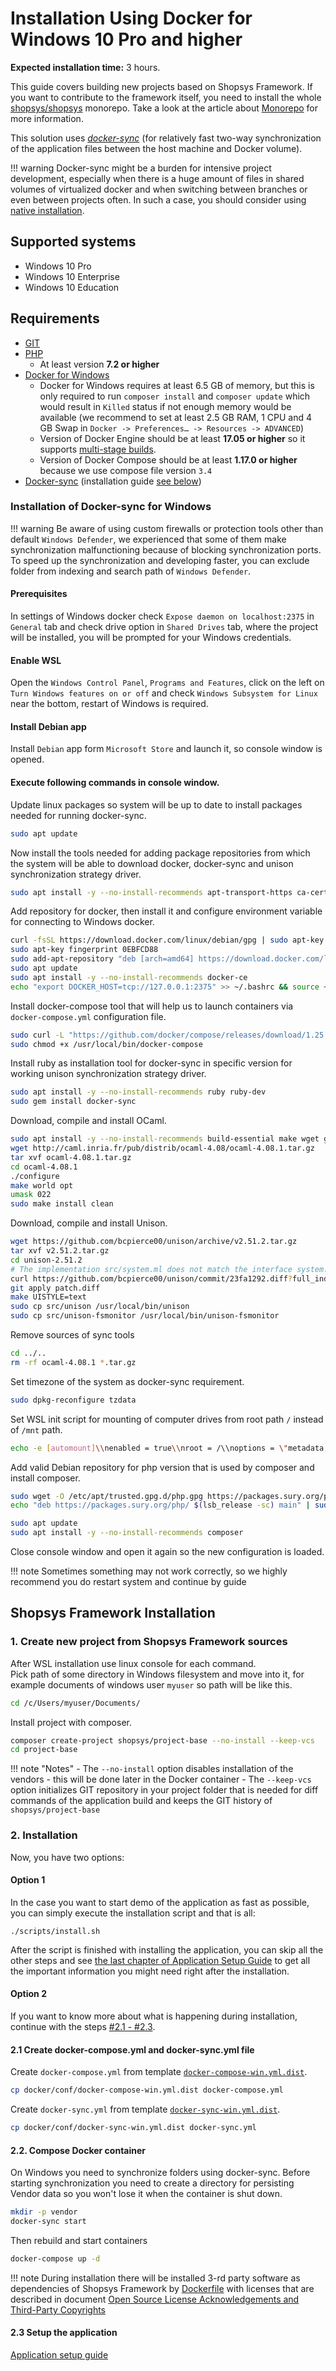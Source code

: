 # Installation Using Docker for Windows 10 Pro and higher

**Expected installation time:** 3 hours.

This guide covers building new projects based on Shopsys Framework.
If you want to contribute to the framework itself,
you need to install the whole [shopsys/shopsys](https://github.com/shopsys/shopsys) monorepo.
Take a look at the article about [Monorepo](../introduction/monorepo.md) for more information.

This solution uses [*docker-sync*](http://docker-sync.io/) (for relatively fast two-way synchronization of the application files between the host machine and Docker volume).

!!! warning
    Docker-sync might be a burden for intensive project development, especially when there is a huge amount of files in shared volumes of virtualized docker and when switching between branches or even between projects often. In such a case, you should consider using [native installation](./native-installation.md).

## Supported systems
- Windows 10 Pro
- Windows 10 Enterprise
- Windows 10 Education

## Requirements
* [GIT](https://git-scm.com/book/en/v2/Getting-Started-Installing-Git)
* [PHP](http://php.net/manual/en/install.windows.php)
    * At least version **7.2 or higher**
* [Docker for Windows](https://docs.docker.com/docker-for-windows/install/)
    * Docker for Windows requires at least 6.5 GB of memory, but this is only required to run `composer install` and `composer update` which would result in `Killed` status if not enough memory would be available (we recommend to set at least 2.5 GB RAM, 1 CPU and 4 GB Swap in `Docker -> Preferences… -> Resources -> ADVANCED`)
    * Version of Docker Engine should be at least **17.05 or higher** so it supports [multi-stage builds](https://docs.docker.com/develop/develop-images/multistage-build/).
    * Version of Docker Compose should be at least **1.17.0 or higher** because we use compose file version `3.4`
* [Docker-sync](http://docker-sync.io/) (installation guide [see below](./installation-using-docker-windows-10-pro-higher.md/#installation-of-docker-sync-for-windows))

### Installation of Docker-sync for Windows

!!! warning
    Be aware of using custom firewalls or protection tools other than default `Windows Defender`, we experienced that some of them make synchronization malfunctioning because of blocking synchronization ports.
    To speed up the synchronization and developing faster, you can exclude folder from indexing and search path of `Windows Defender`.

#### Prerequisites
In settings of Windows docker check `Expose daemon on localhost:2375` in `General` tab and check drive option in `Shared Drives` tab, where the project will be installed, you will be prompted for your Windows credentials.

#### Enable WSL
Open the `Windows Control Panel`, `Programs and Features`, click on the left on `Turn Windows features on or off` and check `Windows Subsystem for Linux` near the bottom, restart of Windows is required.

#### Install Debian app
Install `Debian` app form `Microsoft Store` and launch it, so console window is opened.

#### Execute following commands in console window.

Update linux packages so system will be up to date to install packages needed for running docker-sync.
```sh
sudo apt update
```

Now install the tools needed for adding package repositories from which the system will be able to download docker, docker-sync and unison synchronization strategy driver.
```sh
sudo apt install -y --no-install-recommends apt-transport-https ca-certificates curl gnupg2 software-properties-common
```

Add repository for docker, then install it and configure environment variable for connecting to Windows docker.
```sh
curl -fsSL https://download.docker.com/linux/debian/gpg | sudo apt-key add -
sudo apt-key fingerprint 0EBFCD88
sudo add-apt-repository "deb [arch=amd64] https://download.docker.com/linux/debian $(lsb_release -cs) stable"
sudo apt update
sudo apt install -y --no-install-recommends docker-ce
echo "export DOCKER_HOST=tcp://127.0.0.1:2375" >> ~/.bashrc && source ~/.bashrc
```

Install docker-compose tool that will help us to launch containers via `docker-compose.yml` configuration file.
```sh
sudo curl -L "https://github.com/docker/compose/releases/download/1.25.4/docker-compose-$(uname -s)-$(uname -m)" -o /usr/local/bin/docker-compose
sudo chmod +x /usr/local/bin/docker-compose
```

Install ruby as installation tool for docker-sync in specific version for working unison synchronization strategy driver.
```sh
sudo apt install -y --no-install-recommends ruby ruby-dev
sudo gem install docker-sync
```

Download, compile and install OCaml.
```sh
sudo apt install -y --no-install-recommends build-essential make wget git
wget http://caml.inria.fr/pub/distrib/ocaml-4.08/ocaml-4.08.1.tar.gz
tar xvf ocaml-4.08.1.tar.gz
cd ocaml-4.08.1
./configure
make world opt
umask 022
sudo make install clean
```

Download, compile and install Unison.
```sh
wget https://github.com/bcpierce00/unison/archive/v2.51.2.tar.gz
tar xvf v2.51.2.tar.gz
cd unison-2.51.2
# The implementation src/system.ml does not match the interface system.cmi:curl and needs to be patched
curl https://github.com/bcpierce00/unison/commit/23fa1292.diff?full_index=1 -o patch.diff
git apply patch.diff
make UISTYLE=text
sudo cp src/unison /usr/local/bin/unison
sudo cp src/unison-fsmonitor /usr/local/bin/unison-fsmonitor
```

Remove sources of sync tools
```sh
cd ../..
rm -rf ocaml-4.08.1 *.tar.gz
```

Set timezone of the system as docker-sync requirement.
```sh
sudo dpkg-reconfigure tzdata
```

Set WSL init script for mounting of computer drives from root path `/` instead of `/mnt` path.
```sh
echo -e [automount]\\nenabled = true\\nroot = /\\noptions = \"metadata,umask=22,fmask=11\" | sudo dd of=/etc/wsl.conf
```

Add valid Debian repository for php version that is used by composer and install composer.
```sh
sudo wget -O /etc/apt/trusted.gpg.d/php.gpg https://packages.sury.org/php/apt.gpg
echo "deb https://packages.sury.org/php/ $(lsb_release -sc) main" | sudo tee /etc/apt/sources.list.d/php.list

sudo apt update
sudo apt install -y --no-install-recommends composer
```

Close console window and open it again so the new configuration is loaded.

!!! note
    Sometimes something may not work correctly, so we highly recommend you do restart system and continue by guide

## Shopsys Framework Installation
### 1. Create new project from Shopsys Framework sources
After WSL installation use linux console for each command.  
Pick path of some directory in Windows filesystem and move into it, for example documents of windows user `myuser` so path will be like this.
```sh
cd /c/Users/myuser/Documents/
```

Install project with composer.
```sh
composer create-project shopsys/project-base --no-install --keep-vcs
cd project-base
```

!!! note "Notes"
    - The `--no-install` option disables installation of the vendors - this will be done later in the Docker container
    - The `--keep-vcs` option initializes GIT repository in your project folder that is needed for diff commands of the application build and keeps the GIT history of `shopsys/project-base`

### 2. Installation
Now, you have two options:

#### Option 1
In the case you want to start demo of the application as fast as possible, you can simply execute the installation script and that is all:
```
./scripts/install.sh
```
After the script is finished with installing the application, you can skip all the other steps and see [the last chapter of Application Setup Guide](./installation-using-docker-application-setup.md#2-see-it-in-your-browser) to get all the important information you might need right after the installation.

#### Option 2
If you want to know more about what is happening during installation, continue with the steps [#2.1 - #2.3](#21-create-docker-composeyml-and-docker-syncyml-file).

#### 2.1 Create docker-compose.yml and docker-sync.yml file
Create `docker-compose.yml` from template [`docker-compose-win.yml.dist`](https://github.com/shopsys/shopsys/blob/master/project-base/docker/conf/docker-compose-win.yml.dist).
```sh
cp docker/conf/docker-compose-win.yml.dist docker-compose.yml
```

Create `docker-sync.yml` from template [`docker-sync-win.yml.dist`](https://github.com/shopsys/shopsys/blob/master/project-base/docker/conf/docker-sync-win.yml.dist).
```sh
cp docker/conf/docker-sync-win.yml.dist docker-sync.yml
```

#### 2.2. Compose Docker container
On Windows you need to synchronize folders using docker-sync.
Before starting synchronization you need to create a directory for persisting Vendor data so you won't lose it when the container is shut down.
```sh
mkdir -p vendor
docker-sync start
```

Then rebuild and start containers
```sh
docker-compose up -d
```

!!! note
    During installation there will be installed 3-rd party software as dependencies of Shopsys Framework by [Dockerfile](https://docs.docker.com/engine/reference/builder/) with licenses that are described in document [Open Source License Acknowledgements and Third-Party Copyrights](https://github.com/shopsys/shopsys/blob/master/open-source-license-acknowledgements-and-third-party-copyrights.md)

#### 2.3 Setup the application
[Application setup guide](installation-using-docker-application-setup.md)
